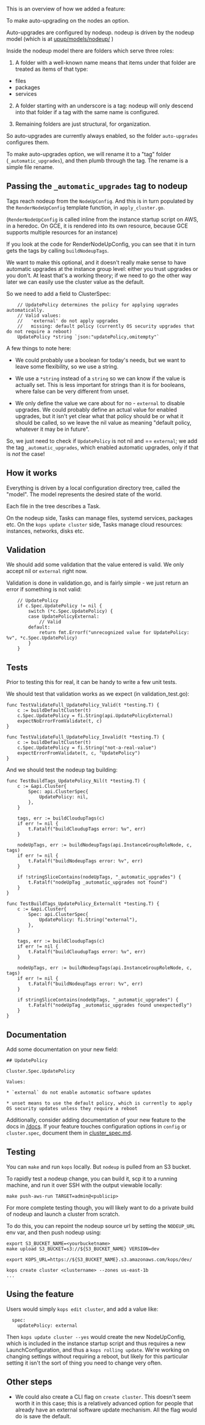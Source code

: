 This is an overview of how we added a feature:

To make auto-upgrading on the nodes an option.

Auto-upgrades are configured by nodeup.  nodeup is driven by the nodeup model (which is at [upup/models/nodeup/](https://github.com/kubernetes/kops/tree/master/upup/models/nodeup) )

Inside the nodeup model there are folders which serve three roles:

1) A folder with a well-known name means that items under that folder are treated as items of that type:

* files
* packages
* services

2) A folder starting with an underscore is a tag: nodeup will only descend into that folder if a tag with
the same name is configured.

3) Remaining folders are just structural, for organization.

So auto-upgrades are currently always enabled, so the folder `auto-upgrades` configures them.

To make auto-upgrades option, we will rename it to a "tag" folder (`_automatic_upgrades`), and then plumb through
the tag.  The rename is a simple file rename.

## Passing the `_automatic_upgrades` tag to nodeup

Tags reach nodeup from the `NodeUpConfig`.  And this is in turn populated by the `RenderNodeUpConfig` template function,
in `apply_cluster.go`.

(`RenderNodeUpConfig` is called inline from the instance startup script on AWS, in a heredoc.  On GCE,
it is rendered into its own resource, because GCE supports multiple resources for an instance)

If you look at the code for RenderNodeUpConfig, you can see that it in turn gets the tags by calling `buildNodeupTags`.

We want to make this optional, and it doesn't really make sense to have automatic upgrades at the instance group level:
either you trust upgrades or you don't.  At least that's a working theory; if we need to go the other way later we can
easily use the cluster value as the default.

So we need to add a field to ClusterSpec:

```
	// UpdatePolicy determines the policy for applying upgrades automatically.
	// Valid values:
	//   'external' do not apply upgrades
	//   missing: default policy (currently OS security upgrades that do not require a reboot)
	UpdatePolicy *string `json:"updatePolicy,omitempty"`
```

A few things to note here:

* We could probably use a boolean for today's needs, but we want to leave some flexibility, so we use a string.

* We use a `*string` instead of a `string` so we can know if the value is actually set.  This is less important
for strings than it is for booleans, where false can be very different from unset.

* We only define the value we care about for no - `external` to disable upgrades.  We could probably define an
actual value for enabled upgrades, but it isn't yet clear what that policy should be or what it should be called,
so we leave the nil value as meaning "default policy, whatever it may be in future".


So, we just need to check if `UpdatePolicy` is not nil and == `external`; we add the tag `_automatic_upgrades`,
which enabled automatic upgrades, only if that is _not_ the case!

## How it works

Everything is driven by a local configuration directory tree, called the "model".  The model represents
the desired state of the world.

Each file in the tree describes a Task.

On the nodeup side, Tasks can manage files, systemd services, packages etc.
On the `kops update cluster` side, Tasks manage cloud resources: instances, networks, disks etc.

## Validation

We should add some validation that the value entered is valid.  We only accept nil or `external` right now.

Validation is done in validation.go, and is fairly simple - we just return an error if something is not valid:

```
	// UpdatePolicy
	if c.Spec.UpdatePolicy != nil {
		switch (*c.Spec.UpdatePolicy) {
		case UpdatePolicyExternal:
			// Valid
		default:
			return fmt.Errorf("unrecognized value for UpdatePolicy: %v", *c.Spec.UpdatePolicy)
		}
	}
```

## Tests

Prior to testing this for real, it can be handy to write a few unit tests.

We should test that validation works as we expect (in validation_test.go):

```
func TestValidateFull_UpdatePolicy_Valid(t *testing.T) {
	c := buildDefaultCluster(t)
	c.Spec.UpdatePolicy = fi.String(api.UpdatePolicyExternal)
	expectNoErrorFromValidate(t, c)
}

func TestValidateFull_UpdatePolicy_Invalid(t *testing.T) {
	c := buildDefaultCluster(t)
	c.Spec.UpdatePolicy = fi.String("not-a-real-value")
	expectErrorFromValidate(t, c, "UpdatePolicy")
}
```


And we should test the nodeup tag building:

```
func TestBuildTags_UpdatePolicy_Nil(t *testing.T) {
	c := &api.Cluster{
		Spec: api.ClusterSpec{
			UpdatePolicy: nil,
		},
	}

	tags, err := buildCloudupTags(c)
	if err != nil {
		t.Fatalf("buildCloudupTags error: %v", err)
	}

	nodeUpTags, err := buildNodeupTags(api.InstanceGroupRoleNode, c, tags)
	if err != nil {
		t.Fatalf("buildNodeupTags error: %v", err)
	}

	if !stringSliceContains(nodeUpTags, "_automatic_upgrades") {
		t.Fatalf("nodeUpTag _automatic_upgrades not found")
	}
}

func TestBuildTags_UpdatePolicy_External(t *testing.T) {
	c := &api.Cluster{
		Spec: api.ClusterSpec{
			UpdatePolicy: fi.String("external"),
		},
	}

	tags, err := buildCloudupTags(c)
	if err != nil {
		t.Fatalf("buildCloudupTags error: %v", err)
	}

	nodeUpTags, err := buildNodeupTags(api.InstanceGroupRoleNode, c, tags)
	if err != nil {
		t.Fatalf("buildNodeupTags error: %v", err)
	}

	if stringSliceContains(nodeUpTags, "_automatic_upgrades") {
		t.Fatalf("nodeUpTag _automatic_upgrades found unexpectedly")
	}
}
```

## Documentation

Add some documentation on your new field:

```
## UpdatePolicy

Cluster.Spec.UpdatePolicy

Values:

* `external` do not enable automatic software updates

* unset means to use the default policy, which is currently to apply OS security updates unless they require a reboot
```

Additionally, consider adding documentation of your new feature to the docs in [/docs](/). If your feature touches configuration options in `config` or `cluster.spec`, document them in [cluster_spec.md](https://github.com/kubernetes/kops/blob/master/docs/cluster_spec.md).

## Testing


You can `make` and run `kops` locally.  But `nodeup` is pulled from an S3 bucket.

To rapidly test a nodeup change, you can build it, scp it to a running machine, and
run it over SSH with the output viewable locally:

`make push-aws-run TARGET=admin@<publicip>`


For more complete testing though, you will likely want to do a private build of
nodeup and launch a cluster from scratch.

To do this, you can repoint the nodeup source url by setting the `NODEUP_URL` env var,
and then push nodeup using:


```
export S3_BUCKET_NAME=<yourbucketname>
make upload S3_BUCKET=s3://${S3_BUCKET_NAME} VERSION=dev

export KOPS_URL=https://${S3_BUCKET_NAME}.s3.amazonaws.com/kops/dev/

kops create cluster <clustername> --zones us-east-1b
...
```

## Using the feature

Users would simply `kops edit cluster`, and add a value like:
```
  spec:
    updatePolicy: external
```

Then `kops update cluster --yes` would create the new NodeUpConfig, which is included in the instance startup script
and thus requires a new LaunchConfiguration, and thus a `kops rolling update`.  We're working on changing settings
without requiring a reboot, but likely for this particular setting it isn't the sort of thing you need to change
very often.

## Other steps

* We could also create a CLI flag on `create cluster`.  This doesn't seem worth it in this case; this is a relatively advanced option
for people that already have an external software update mechanism.  All the flag would do is save the default.

